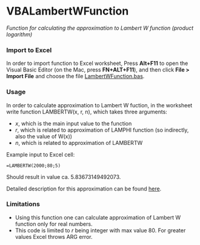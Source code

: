 # VBALambertWFunction
*Function for calculating the approximation to Lambert W function (product logarithm)*

### Import to Excel
In order to import function to Excel worksheet, Press **Alt+F11** to open the Visual Basic Editor (on the Mac, press **FN+ALT+F11**), and then click **File > Import File** and choose the file [LambertWFunction.bas](./LambertWFunction.bas).

### Usage
In order to calculate approximation to Lambert W fuction, in the worksheet write function LAMBERTW(x, r, n), which takes three arguments:
 - *x*, which is the main input value to the function
 - *r*, which is related to approximation of LAMPHI function (so indirectly, also the value of W(x))
 - *n*, which is related to approximation of LAMBERTW

Example input to Excel cell:
```
=LAMBERTW(2000;80;5)
```
Should result in value ca. 5.83673149492073.

Detailed description for this approximation can be found [here](https://mathoverflow.net/questions/57819/best-approximation-to-the-lambertwx-or-explambertwx).

### Limitations
 - Using this function one can calculate approximation of Lambert W function only for real numbers.
 - This code is limited to *r* being integer with max value 80. For greater values Excel throws ARG error.
